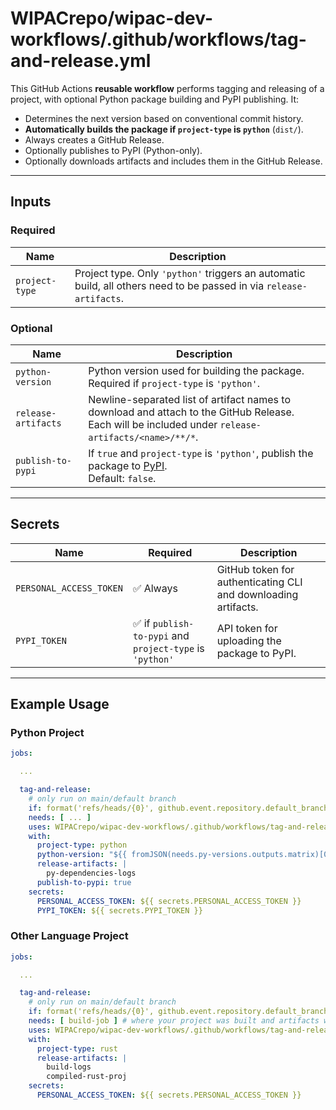 # WIPACrepo/wipac-dev-workflows/.github/workflows/tag-and-release.yml

This GitHub Actions **reusable workflow** performs tagging and releasing of a project, with optional Python package building and PyPI publishing. It:

- Determines the next version based on conventional commit history.
- **Automatically builds the package if `project-type` is `python`** (`dist/`).
- Always creates a GitHub Release.
- Optionally publishes to PyPI (Python-only).
- Optionally downloads artifacts and includes them in the GitHub Release.

---

## Inputs

### Required

| Name           | Description                                                                                                         |
|----------------|---------------------------------------------------------------------------------------------------------------------|
| `project-type` | Project type. Only `'python'` triggers an automatic build, all others need to be passed in via `release-artifacts`. |

### Optional

| Name                | Description                                                                                                                                            |
|---------------------|--------------------------------------------------------------------------------------------------------------------------------------------------------|
| `python-version`    | Python version used for building the package. Required if `project-type` is `'python'`.                                                                |
| `release-artifacts` | Newline-separated list of artifact names to download and attach to the GitHub Release.<br>Each will be included under `release-artifacts/<name>/**/*`. |
| `publish-to-pypi`   | If `true` and `project-type` is `'python'`, publish the package to [PyPI](https://pypi.org/).<br>Default: `false`.                                     |

---

## Secrets

| Name                    | Required                                                | Description                                                    |
|-------------------------|---------------------------------------------------------|----------------------------------------------------------------|
| `PERSONAL_ACCESS_TOKEN` | ✅ Always                                                | GitHub token for authenticating CLI and downloading artifacts. |
| `PYPI_TOKEN`            | ✅ if `publish-to-pypi` and `project-type` is `'python'` | API token for uploading the package to PyPI.                   |

---

## Example Usage

### Python Project

```yaml
jobs:

  ...

  tag-and-release:
    # only run on main/default branch
    if: format('refs/heads/{0}', github.event.repository.default_branch) == github.ref
    needs: [ ... ]
    uses: WIPACrepo/wipac-dev-workflows/.github/workflows/tag-and-release.yml@v...
    with:
      project-type: python
      python-version: "${{ fromJSON(needs.py-versions.outputs.matrix)[0] }}"
      release-artifacts: |
        py-dependencies-logs
      publish-to-pypi: true
    secrets:
      PERSONAL_ACCESS_TOKEN: ${{ secrets.PERSONAL_ACCESS_TOKEN }}
      PYPI_TOKEN: ${{ secrets.PYPI_TOKEN }}
```

### Other Language Project

```yaml
jobs:

  ...

  tag-and-release:
    # only run on main/default branch
    if: format('refs/heads/{0}', github.event.repository.default_branch) == github.ref
    needs: [ build-job ] # where your project was built and artifacts were uploaded
    uses: WIPACrepo/wipac-dev-workflows/.github/workflows/tag-and-release.yml@v...
    with:
      project-type: rust
      release-artifacts: |
        build-logs
        compiled-rust-proj
    secrets:
      PERSONAL_ACCESS_TOKEN: ${{ secrets.PERSONAL_ACCESS_TOKEN }}
```
